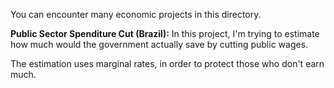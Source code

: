 You can encounter many economic projects in this directory.


**Public Sector Spenditure Cut (Brazil):**
In this project, I'm trying to estimate how much would the government actually save by cutting public wages.

The estimation uses marginal rates, in order to protect those who don't earn much.
